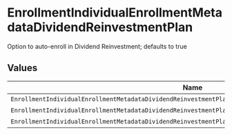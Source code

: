 # EnrollmentIndividualEnrollmentMetadataDividendReinvestmentPlan

Option to auto-enroll in Dividend Reinvestment; defaults to true


## Values

| Name                                                                                                      | Value                                                                                                     |
| --------------------------------------------------------------------------------------------------------- | --------------------------------------------------------------------------------------------------------- |
| `EnrollmentIndividualEnrollmentMetadataDividendReinvestmentPlanAutoEnrollDividendReinvestmentUnspecified` | AUTO_ENROLL_DIVIDEND_REINVESTMENT_UNSPECIFIED                                                             |
| `EnrollmentIndividualEnrollmentMetadataDividendReinvestmentPlanDividendReinvestmentEnroll`                | DIVIDEND_REINVESTMENT_ENROLL                                                                              |
| `EnrollmentIndividualEnrollmentMetadataDividendReinvestmentPlanDividendReinvestmentDecline`               | DIVIDEND_REINVESTMENT_DECLINE                                                                             |